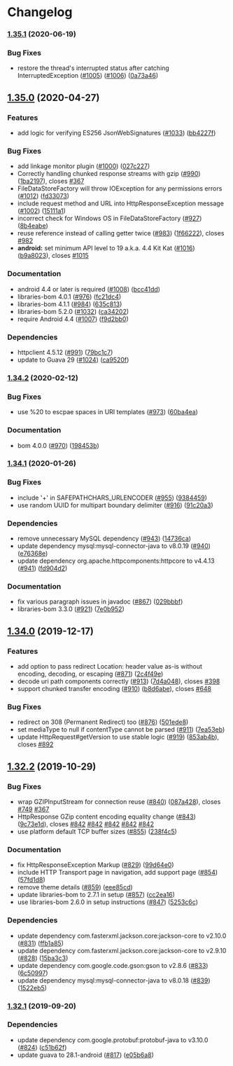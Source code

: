 # Changelog

### [1.35.1](https://www.github.com/googleapis/google-http-java-client/compare/v1.35.0...v1.35.1) (2020-06-19)


### Bug Fixes

* restore the thread's interrupted status after catching InterruptedException ([#1005](https://www.github.com/googleapis/google-http-java-client/issues/1005)) ([#1006](https://www.github.com/googleapis/google-http-java-client/issues/1006)) ([0a73a46](https://www.github.com/googleapis/google-http-java-client/commit/0a73a4628b6ec4420db6b9cdbcc68899f3807c5b))

## [1.35.0](https://www.github.com/googleapis/google-http-java-client/compare/v1.34.2...v1.35.0) (2020-04-27)


### Features

* add logic for verifying ES256 JsonWebSignatures ([#1033](https://www.github.com/googleapis/google-http-java-client/issues/1033)) ([bb4227f](https://www.github.com/googleapis/google-http-java-client/commit/bb4227f9daec44fc2976fa9947e2ff5ee07ed21a))


### Bug Fixes

* add linkage monitor plugin ([#1000](https://www.github.com/googleapis/google-http-java-client/issues/1000)) ([027c227](https://www.github.com/googleapis/google-http-java-client/commit/027c227e558164f77be204152fb47023850b543f))
* Correctly handling chunked response streams with gzip ([#990](https://www.github.com/googleapis/google-http-java-client/issues/990)) ([1ba2197](https://www.github.com/googleapis/google-http-java-client/commit/1ba219743e65c89bc3fdb196acc5d2042e01f542)), closes [#367](https://www.github.com/googleapis/google-http-java-client/issues/367)
* FileDataStoreFactory will throw IOException for any permissions errors ([#1012](https://www.github.com/googleapis/google-http-java-client/issues/1012)) ([fd33073](https://www.github.com/googleapis/google-http-java-client/commit/fd33073da3674997897d7a9057d1d0e9d42d7cd4))
* include request method and URL into HttpResponseException message ([#1002](https://www.github.com/googleapis/google-http-java-client/issues/1002)) ([15111a1](https://www.github.com/googleapis/google-http-java-client/commit/15111a1001d6f72cb92cd2d76aaed6f1229bc14a))
* incorrect check for Windows OS in FileDataStoreFactory ([#927](https://www.github.com/googleapis/google-http-java-client/issues/927)) ([8b4eabe](https://www.github.com/googleapis/google-http-java-client/commit/8b4eabe985794fc64ad6a4a53f8f96201cf73fb8))
* reuse reference instead of calling getter twice ([#983](https://www.github.com/googleapis/google-http-java-client/issues/983)) ([1f66222](https://www.github.com/googleapis/google-http-java-client/commit/1f662224d7bee6e27e8d66975fda39feae0c9359)), closes [#982](https://www.github.com/googleapis/google-http-java-client/issues/982)
* **android:** set minimum API level to 19 a.k.a. 4.4 Kit Kat ([#1016](https://www.github.com/googleapis/google-http-java-client/issues/1016)) ([b9a8023](https://www.github.com/googleapis/google-http-java-client/commit/b9a80232c9c8b16a3c3277458835f72e346f6b2c)), closes [#1015](https://www.github.com/googleapis/google-http-java-client/issues/1015)


### Documentation

* android 4.4 or later is required ([#1008](https://www.github.com/googleapis/google-http-java-client/issues/1008)) ([bcc41dd](https://www.github.com/googleapis/google-http-java-client/commit/bcc41dd615af41ae6fb58287931cbf9c2144a075))
* libraries-bom 4.0.1 ([#976](https://www.github.com/googleapis/google-http-java-client/issues/976)) ([fc21dc4](https://www.github.com/googleapis/google-http-java-client/commit/fc21dc412566ef60d23f1f82db5caf3cfd5d447b))
* libraries-bom 4.1.1 ([#984](https://www.github.com/googleapis/google-http-java-client/issues/984)) ([635c813](https://www.github.com/googleapis/google-http-java-client/commit/635c81352ae383b3abfe6d7c141d987a6944b3e9))
* libraries-bom 5.2.0 ([#1032](https://www.github.com/googleapis/google-http-java-client/issues/1032)) ([ca34202](https://www.github.com/googleapis/google-http-java-client/commit/ca34202bfa077adb70313b6c4562c7a5d904e064))
* require Android 4.4 ([#1007](https://www.github.com/googleapis/google-http-java-client/issues/1007)) ([f9d2bb0](https://www.github.com/googleapis/google-http-java-client/commit/f9d2bb030398fe09e3c47b84ea468603355e08e9))


### Dependencies

* httpclient 4.5.12 ([#991](https://www.github.com/googleapis/google-http-java-client/issues/991)) ([79bc1c7](https://www.github.com/googleapis/google-http-java-client/commit/79bc1c76ebd48d396a080ef715b9f07cd056b7ef))
* update to Guava 29 ([#1024](https://www.github.com/googleapis/google-http-java-client/issues/1024)) ([ca9520f](https://www.github.com/googleapis/google-http-java-client/commit/ca9520f2da4babc5bbd28c828da1deb7dbdc87e5))

### [1.34.2](https://www.github.com/googleapis/google-http-java-client/compare/v1.34.1...v1.34.2) (2020-02-12)


### Bug Fixes

* use %20 to escpae spaces in URI templates ([#973](https://www.github.com/googleapis/google-http-java-client/issues/973)) ([60ba4ea](https://www.github.com/googleapis/google-http-java-client/commit/60ba4ea771d8ad0a98eddca10a77c5241187d28c))


### Documentation

* bom 4.0.0 ([#970](https://www.github.com/googleapis/google-http-java-client/issues/970)) ([198453b](https://www.github.com/googleapis/google-http-java-client/commit/198453b8b9e0765439ac430deaf10ef9df084665))

### [1.34.1](https://www.github.com/googleapis/google-http-java-client/compare/v1.34.0...v1.34.1) (2020-01-26)


### Bug Fixes

* include '+' in SAFEPATHCHARS_URLENCODER ([#955](https://www.github.com/googleapis/google-http-java-client/issues/955)) ([9384459](https://www.github.com/googleapis/google-http-java-client/commit/9384459015b37e1671aebadc4b8c25dc9e1e033f))
* use random UUID for multipart boundary delimiter ([#916](https://www.github.com/googleapis/google-http-java-client/issues/916)) ([91c20a3](https://www.github.com/googleapis/google-http-java-client/commit/91c20a3dfb654e85104b1c09a0b2befbae356c19))


### Dependencies

* remove unnecessary MySQL dependency ([#943](https://www.github.com/googleapis/google-http-java-client/issues/943)) ([14736ca](https://www.github.com/googleapis/google-http-java-client/commit/14736cab3dc060ea5b60522ea587cfaf66f29699))
* update dependency mysql:mysql-connector-java to v8.0.19 ([#940](https://www.github.com/googleapis/google-http-java-client/issues/940)) ([e76368e](https://www.github.com/googleapis/google-http-java-client/commit/e76368ef9479a3bf06f7c7cb878d4e8e241bb58c))
* update dependency org.apache.httpcomponents:httpcore to v4.4.13 ([#941](https://www.github.com/googleapis/google-http-java-client/issues/941)) ([fd904d2](https://www.github.com/googleapis/google-http-java-client/commit/fd904d26d67b06fac807d38f8fe4141891ef0330))


### Documentation

* fix various paragraph issues in javadoc ([#867](https://www.github.com/googleapis/google-http-java-client/issues/867)) ([029bbbf](https://www.github.com/googleapis/google-http-java-client/commit/029bbbfb5ddfefe64e64ecca4b1413ae1c93ddd8))
* libraries-bom 3.3.0 ([#921](https://www.github.com/googleapis/google-http-java-client/issues/921)) ([7e0b952](https://www.github.com/googleapis/google-http-java-client/commit/7e0b952a0d9c84ac43dff43914567c98f3e81f66))

## [1.34.0](https://www.github.com/googleapis/google-http-java-client/compare/v1.33.0...v1.34.0) (2019-12-17)


### Features

* add option to pass redirect Location: header value as-is without encoding, decoding, or escaping ([#871](https://www.github.com/googleapis/google-http-java-client/issues/871)) ([2c4f49e](https://www.github.com/googleapis/google-http-java-client/commit/2c4f49e0e5f9c6b8f21f35edae373eaada87119b))
* decode uri path components correctly ([#913](https://www.github.com/googleapis/google-http-java-client/issues/913)) ([7d4a048](https://www.github.com/googleapis/google-http-java-client/commit/7d4a048233d0d3e7c0266b7faaac9f61141aeef9)), closes [#398](https://www.github.com/googleapis/google-http-java-client/issues/398)
* support chunked transfer encoding ([#910](https://www.github.com/googleapis/google-http-java-client/issues/910)) ([b8d6abe](https://www.github.com/googleapis/google-http-java-client/commit/b8d6abe0367bd497b68831263753ad262914aa97)), closes [#648](https://www.github.com/googleapis/google-http-java-client/issues/648)


### Bug Fixes

* redirect on 308 (Permanent Redirect) too ([#876](https://www.github.com/googleapis/google-http-java-client/issues/876)) ([501ede8](https://www.github.com/googleapis/google-http-java-client/commit/501ede83ef332207f0ed67c3d7120b20a1416cec))
* set mediaType to null if contentType cannot be parsed ([#911](https://www.github.com/googleapis/google-http-java-client/issues/911)) ([7ea53eb](https://www.github.com/googleapis/google-http-java-client/commit/7ea53ebdb641a9611cbf5736c55f08a83606101e))
* update HttpRequest#getVersion to use stable logic ([#919](https://www.github.com/googleapis/google-http-java-client/issues/919)) ([853ab4b](https://www.github.com/googleapis/google-http-java-client/commit/853ab4ba1bd81420f7b236c2c8f40c4a253a482e)), closes [#892](https://www.github.com/googleapis/google-http-java-client/issues/892)

## [1.32.2](https://www.github.com/googleapis/google-http-java-client/compare/v1.32.1...v1.32.2) (2019-10-29)


### Bug Fixes

* wrap GZIPInputStream for connection reuse ([#840](https://www.github.com/googleapis/google-http-java-client/issues/840)) ([087a428](https://www.github.com/googleapis/google-http-java-client/commit/087a428390a334bd761a8a3d66475aa4dde72ed1)), closes [#749](https://www.github.com/googleapis/google-http-java-client/issues/749) [#367](https://www.github.com/googleapis/google-http-java-client/issues/367)
* HttpResponse GZip content encoding equality change ([#843](https://www.github.com/googleapis/google-http-java-client/issues/843)) ([9c73e1d](https://www.github.com/googleapis/google-http-java-client/commit/9c73e1db7ab371c57ff6246fa39fa514051ef99c)), closes [#842](https://www.github.com/googleapis/google-http-java-client/issues/842) [#842](https://www.github.com/googleapis/google-http-java-client/issues/842) [#842](https://www.github.com/googleapis/google-http-java-client/issues/842) [#842](https://www.github.com/googleapis/google-http-java-client/issues/842) [#842](https://www.github.com/googleapis/google-http-java-client/issues/842)
* use platform default TCP buffer sizes ([#855](https://www.github.com/googleapis/google-http-java-client/issues/855)) ([238f4c5](https://www.github.com/googleapis/google-http-java-client/commit/238f4c52086defc5a055f2e8d91e7450454d5792))



### Documentation

* fix HttpResponseException Markup ([#829](https://www.github.com/googleapis/google-http-java-client/issues/829)) ([99d64e0](https://www.github.com/googleapis/google-http-java-client/commit/99d64e0d88bdcc3b00d54ee9370e052e5f949680))
* include HTTP Transport page in navigation, add support page ([#854](https://www.github.com/googleapis/google-http-java-client/issues/854)) ([57fd1d8](https://www.github.com/googleapis/google-http-java-client/commit/57fd1d859dad486b37b4b4c4ccda5c7f8fa1b356))
* remove theme details ([#859](https://www.github.com/googleapis/google-http-java-client/issues/859)) ([eee85cd](https://www.github.com/googleapis/google-http-java-client/commit/eee85cd8aaaacd6e38271841a6eafe27a0c9d6ec))
* update libraries-bom to 2.7.1 in setup ([#857](https://www.github.com/googleapis/google-http-java-client/issues/857)) ([cc2ea16](https://www.github.com/googleapis/google-http-java-client/commit/cc2ea1697aceb5d3693b02fa87b0f8379f5d7a2b))
* use libraries-bom 2.6.0 in setup instructions ([#847](https://www.github.com/googleapis/google-http-java-client/issues/847)) ([5253c6c](https://www.github.com/googleapis/google-http-java-client/commit/5253c6c5e2b2312206000fd887fe6f0d89a26570))


### Dependencies

* update dependency com.fasterxml.jackson.core:jackson-core to v2.10.0 ([#831](https://www.github.com/googleapis/google-http-java-client/issues/831)) ([ffb1a85](https://www.github.com/googleapis/google-http-java-client/commit/ffb1a857a31948472b2b62ff4f47905fa60fe1e2))
* update dependency com.fasterxml.jackson.core:jackson-core to v2.9.10 ([#828](https://www.github.com/googleapis/google-http-java-client/issues/828)) ([15ba3c3](https://www.github.com/googleapis/google-http-java-client/commit/15ba3c3f7cee9e2e5362d69c1278f45531e56581))
* update dependency com.google.code.gson:gson to v2.8.6 ([#833](https://www.github.com/googleapis/google-http-java-client/issues/833)) ([6c50997](https://www.github.com/googleapis/google-http-java-client/commit/6c50997361fee875d6b7e6db90e70d41622fc04c))
* update dependency mysql:mysql-connector-java to v8.0.18 ([#839](https://www.github.com/googleapis/google-http-java-client/issues/839)) ([1522eb5](https://www.github.com/googleapis/google-http-java-client/commit/1522eb5c011b4f20199e2ec8cb5ec58d10cc399a))

### [1.32.1](https://www.github.com/googleapis/google-http-java-client/compare/v1.32.0...v1.32.1) (2019-09-20)


### Dependencies

* update dependency com.google.protobuf:protobuf-java to v3.10.0 ([#824](https://www.github.com/googleapis/google-http-java-client/issues/824)) ([c51b62f](https://www.github.com/googleapis/google-http-java-client/commit/c51b62f))
* update guava to 28.1-android ([#817](https://www.github.com/googleapis/google-http-java-client/issues/817)) ([e05b6a8](https://www.github.com/googleapis/google-http-java-client/commit/e05b6a8))
